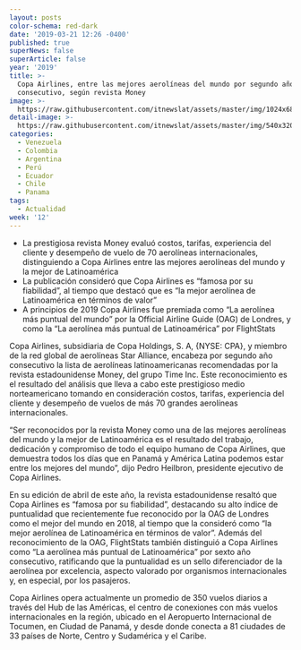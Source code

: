 ```yaml
---
layout: posts
color-schema: red-dark
date: '2019-03-21 12:26 -0400'
published: true
superNews: false
superArticle: false
year: '2019'
title: >-
  Copa Airlines, entre las mejores aerolíneas del mundo por segundo año
  consecutivo, según revista Money
image: >-
  https://raw.githubusercontent.com/itnewslat/assets/master/img/1024x680/CopaAirlines-g.jpg
detail-image: >-
  https://raw.githubusercontent.com/itnewslat/assets/master/img/540x320/CopaAirlines-p.jpg
categories:
  - Venezuela
  - Colombia
  - Argentina
  - Perú
  - Ecuador
  - Chile
  - Panama
tags:
  - Actualidad
week: '12'
---
```

- La prestigiosa revista Money evaluó costos, tarifas, experiencia del cliente y desempeño de vuelo de 70 aerolíneas internacionales, distinguiendo a Copa Airlines entre las mejores aerolíneas del mundo y la mejor de Latinoamérica
- La publicación consideró que Copa Airlines es “famosa por su fiabilidad”, al tiempo que destacó que es “la mejor aerolínea de Latinoamérica en términos de valor”
- A principios de 2019 Copa Airlines fue premiada como “La aerolínea más puntual del mundo” por la Official Airline Guide (OAG) de Londres, y como la “La aerolínea más puntual de Latinoamérica” por FlightStats

Copa Airlines, subsidiaria de Copa Holdings, S. A, {NYSE: CPA}, y miembro de la red global de aerolíneas Star Alliance, encabeza por segundo año consecutivo la lista de aerolíneas latinoamericanas recomendadas por la revista estadounidense Money, del grupo Time Inc. Este reconocimiento es el resultado del análisis que lleva a cabo este prestigioso medio norteamericano tomando en consideración costos, tarifas, experiencia del cliente y desempeño de vuelos de más 70 grandes aerolíneas internacionales.

“Ser reconocidos por la revista Money como una de las mejores aerolíneas del mundo y la mejor de Latinoamérica es el resultado del trabajo, dedicación y compromiso de todo el equipo humano de Copa Airlines, que demuestra todos los días que en Panamá y América Latina podemos estar entre los mejores del mundo”, dijo Pedro Heilbron, presidente ejecutivo de Copa Airlines. 

En su edición de abril de este año, la revista estadounidense resaltó que Copa Airlines es “famosa por su fiabilidad”, destacando su alto índice de puntualidad que recientemente fue reconocido por la OAG de Londres como el mejor del mundo en 2018, al tiempo que la consideró como “la mejor aerolínea de Latinoamérica en términos de valor”. 
Además del reconocimiento de la OAG, FlightStats también distinguió a Copa Airlines como “La aerolínea más puntual de Latinoamérica” por sexto año consecutivo, ratificando que la puntualidad es un sello diferenciador de la aerolínea por excelencia, aspecto valorado por organismos internacionales y, en especial, por los pasajeros.

Copa Airlines opera actualmente un promedio de 350 vuelos diarios a través del Hub de las Américas, el centro de conexiones con más vuelos internacionales en la región, ubicado en el Aeropuerto Internacional de Tocumen, en Ciudad de Panamá, y desde donde conecta a 81 ciudades de 33 países de Norte, Centro y Sudamérica y el Caribe. 